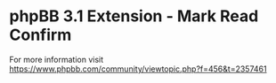 # phpBB 3.1 Extension - Mark Read Confirm

For more information visit https://www.phpbb.com/community/viewtopic.php?f=456&t=2357461

